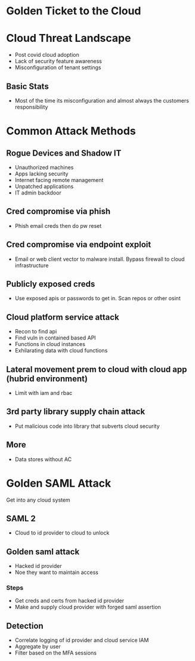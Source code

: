 # Golden Ticket to the Cloud

# Cloud Threat Landscape

- Post covid cloud adoption
- Lack of security feature awareness
- Misconfiguration of tenant settings

## Basic Stats

- Most of the time its misconfiguration and almost always the customers responsibility

# Common Attack Methods

## Rogue Devices and Shadow IT

- Unauthorized machines
- Apps lacking security
- Internet facing remote management
- Unpatched applications
- IT admin backdoor

## Cred compromise via phish

- Phish email creds then do pw reset

## Cred compromise via endpoint exploit

- Email or web client vector to malware install.  Bypass firewall to cloud infrastructure

## Publicly exposed creds

- Use exposed apis or passwords to get in.  Scan repos or other osint

## Cloud platform service attack

- Recon to find api
- Find vuln in contained based API
- Functions in cloud instances
- Exhilarating data with cloud functions

## Lateral movement prem to cloud with cloud app (hubrid environment)

- Limit with iam and rbac

## 3rd party library supply chain attack

- Put malicious code into library that subverts cloud security

## More

- Data stores without AC

# Golden SAML Attack

Get into any cloud system

## SAML 2

- Cloud to id provider to cloud to unlock

## Golden saml attack

- Hacked id provider
- Noe they want to maintain access

### Steps

- Get creds and certs from hacked id provider
- Make and supply cloud provider with forged saml assertion

## Detection

- Correlate logging of id provider and cloud service IAM
- Aggregate by user
- Filter based on the MFA sessions